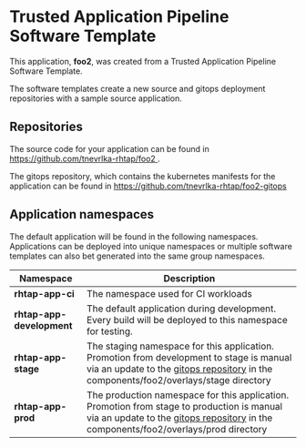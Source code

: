 # Trusted Application Pipeline Software Template

This application, **foo2**, was created from a Trusted Application Pipeline Software Template.

The software templates create a new source and gitops deployment repositories with a sample source application. 

## Repositories

The source code for your application can be found in [https://github.com/tnevrlka-rhtap/foo2 ](https://github.com/tnevrlka-rhtap/foo2 ).
 
The gitops repository, which contains the kubernetes manifests for the application can be found in 
[https://github.com/tnevrlka-rhtap/foo2-gitops ](https://github.com/tnevrlka-rhtap/foo2-gitops ) 

## Application namespaces 

The default application will be found in the following namespaces. Applications can be deployed into unique namespaces or multiple software templates can also bet generated into the same group namespaces.  

|  Namespace   |  Description   |  
| -------- | -------- |
| **rhtap-app-ci** | The namespace used for CI workloads |
| **rhtap-app-development** | The default application during development. Every build will be deployed to this namespace for testing. |
| **rhtap-app-stage** | The staging namespace for this application. Promotion from development to stage is manual via an update to the [gitops repository](https://github.com/tnevrlka-rhtap/foo2-gitops ) in the components/foo2/overlays/stage directory |
| **rhtap-app-prod** | The production namespace for this application. Promotion from stage to production is manual via an update to the [gitops repository](https://github.com/tnevrlka-rhtap/foo2-gitops ) in the components/foo2/overlays/prod directory |